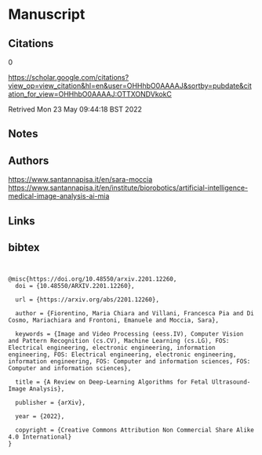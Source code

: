 # Manuscript

## Citations

0


https://scholar.google.com/citations?view_op=view_citation&hl=en&user=OHHhbO0AAAAJ&sortby=pubdate&citation_for_view=OHHhbO0AAAAJ:OTTXONDVkokC

Retrived
Mon 23 May 09:44:18 BST 2022

## Notes 


## Authors 

https://www.santannapisa.it/en/sara-moccia
https://www.santannapisa.it/en/institute/biorobotics/artificial-intelligence-medical-image-analysis-ai-mia

## Links 




## bibtex 
```


@misc{https://doi.org/10.48550/arxiv.2201.12260,
  doi = {10.48550/ARXIV.2201.12260},
  
  url = {https://arxiv.org/abs/2201.12260},
  
  author = {Fiorentino, Maria Chiara and Villani, Francesca Pia and Di Cosmo, Mariachiara and Frontoni, Emanuele and Moccia, Sara},
  
  keywords = {Image and Video Processing (eess.IV), Computer Vision and Pattern Recognition (cs.CV), Machine Learning (cs.LG), FOS: Electrical engineering, electronic engineering, information engineering, FOS: Electrical engineering, electronic engineering, information engineering, FOS: Computer and information sciences, FOS: Computer and information sciences},
  
  title = {A Review on Deep-Learning Algorithms for Fetal Ultrasound-Image Analysis},
  
  publisher = {arXiv},
  
  year = {2022},
  
  copyright = {Creative Commons Attribution Non Commercial Share Alike 4.0 International}
}

```
